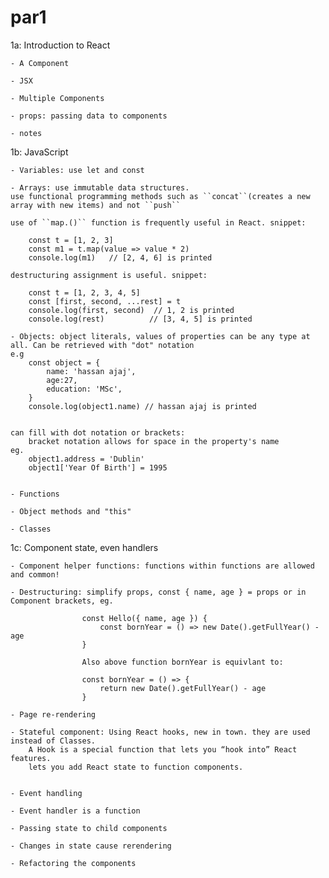 # par1

1a: Introduction to React

    - A Component

    - JSX

    - Multiple Components

    - props: passing data to components

    - notes


1b: JavaScript

    - Variables: use let and const

    - Arrays: use immutable data structures. 
    use functional programming methods such as ``concat``(creates a new array with new items) and not ``push``

    use of ``map.()`` function is frequently useful in React. snippet: 
    
        const t = [1, 2, 3]
        const m1 = t.map(value => value * 2)
        console.log(m1)   // [2, 4, 6] is printed

    destructuring assignment is useful. snippet:

        const t = [1, 2, 3, 4, 5]
        const [first, second, ...rest] = t
        console.log(first, second)  // 1, 2 is printed
        console.log(rest)          // [3, 4, 5] is printed 
    
    - Objects: object literals, values of properties can be any type at all. Can be retrieved with "dot" notation
    e.g
        const object = {
            name: 'hassan ajaj',
            age:27,
            education: 'MSc',
        }
        console.log(object1.name) // hassan ajaj is printed
    

    can fill with dot notation or brackets:
        bracket notation allows for space in the property's name
    eg.
        object1.address = 'Dublin'
        object1['Year Of Birth'] = 1995
    

    - Functions

    - Object methods and "this"

    - Classes

1c: Component state, even handlers

    - Component helper functions: functions within functions are allowed and common!

    - Destructuring: simplify props, const { name, age } = props or in Component brackets, eg.
                     
                    const Hello({ name, age }) {
                        const bornYear = () => new Date().getFullYear() - age
                    }
                     
                    Also above function bornYear is equivlant to:
                        
                    const bornYear = () => {
                        return new Date().getFullYear() - age
                    }

    - Page re-rendering

    - Stateful component: Using React hooks, new in town. they are used instead of Classes. 
        A Hook is a special function that lets you “hook into” React features. 
        lets you add React state to function components.


    - Event handling

    - Event handler is a function

    - Passing state to child components

    - Changes in state cause rerendering

    - Refactoring the components